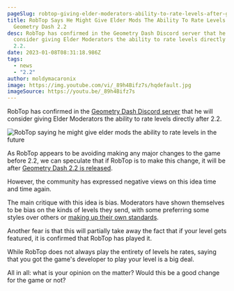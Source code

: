 ```yaml
---
pageSlug: robtop-giving-elder-moderators-ability-to-rate-levels-after-geometry-dash-2-2
title: RobTop Says He Might Give Elder Mods The Ability To Rate Levels After
  Geometry Dash 2.2
desc: RobTop has confirmed in the Geometry Dash Discord server that he will
  consider giving Elder Moderators the ability to rate levels directly after
  2.2.
date: 2023-01-08T08:31:18.986Z
tags:
  - news
  - "2.2"
author: moldymacaronix
image: https://img.youtube.com/vi/_89h4Bifz7s/hqdefault.jpg
imageSource: https://youtu.be/_89h4Bifz7s
---
```

RobTop has confirmed in the [Geometry Dash Discord server](/posts/geometry-dash-discord-server-how-to-join-request-levels/) that he will consider giving Elder Moderators the ability to rate levels directly after 2.2.

![RobTop saying he might give elder mods the ability to rate levels in the future](https://cdn.discordapp.com/attachments/392087938239954950/1061560859178057748/IMG_0613.png)

As RobTop appears to be avoiding making any major changes to the game before 2.2, we can speculate that if RobTop is to make this change, it will be after [Geometry Dash 2.2 is released](/posts/geometry-dash-2-2-release-date-confirmed-2023/).

However, the community has expressed negative views on this idea time and time again.

The main critique with this idea is bias. Moderators have shown themselves to be bias on the kinds of levels they send, with some preferring some styles over others or [making up their own standards](/posts/rate-standards/).

Another fear is that this will partially take away the fact that if your level gets featured, it is confirmed that RobTop has played it.

While RobTop does not always play the entirety of levels he rates, saying that you got the game's developer to play your level is a big deal.

All in all: what is your opinion on the matter? Would this be a good change for the game or not?